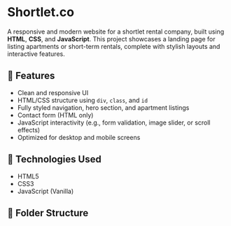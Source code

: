 # Shortlet.co


A responsive and modern website for a shortlet rental company, built using **HTML**, **CSS**, and **JavaScript**. This project showcases a landing page for listing apartments or short-term rentals, complete with stylish layouts and interactive features.

## 🌟 Features

- Clean and responsive UI
- HTML/CSS structure using `div`, `class`, and `id`
- Fully styled navigation, hero section, and apartment listings
- Contact form (HTML only)
- JavaScript interactivity (e.g., form validation, image slider, or scroll effects)
- Optimized for desktop and mobile screens

## 🚀 Technologies Used

- HTML5
- CSS3
- JavaScript (Vanilla)

## 📁 Folder Structure


